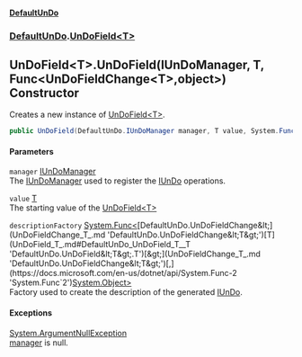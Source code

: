#### [DefaultUnDo](DefaultUnDo.md 'DefaultUnDo')
### [DefaultUnDo](DefaultUnDo.md#DefaultUnDo 'DefaultUnDo').[UnDoField&lt;T&gt;](UnDoField_T_.md 'DefaultUnDo.UnDoField&lt;T&gt;')
## UnDoField&lt;T&gt;.UnDoField(IUnDoManager, T, Func&lt;UnDoFieldChange&lt;T&gt;,object&gt;) Constructor
Creates a new instance of [UnDoField&lt;T&gt;](UnDoField_T_.md 'DefaultUnDo.UnDoField&lt;T&gt;').  
```csharp
public UnDoField(DefaultUnDo.IUnDoManager manager, T value, System.Func<DefaultUnDo.UnDoFieldChange<T>,object> descriptionFactory=null);
```
#### Parameters
<a name='DefaultUnDo_UnDoField_T__UnDoField(DefaultUnDo_IUnDoManager_T_System_Func_DefaultUnDo_UnDoFieldChange_T__object_)_manager'></a>
`manager` [IUnDoManager](IUnDoManager.md 'DefaultUnDo.IUnDoManager')  
The [IUnDoManager](IUnDoManager.md 'DefaultUnDo.IUnDoManager') used to register the [IUnDo](IUnDo.md 'DefaultUnDo.IUnDo') operations.
  
<a name='DefaultUnDo_UnDoField_T__UnDoField(DefaultUnDo_IUnDoManager_T_System_Func_DefaultUnDo_UnDoFieldChange_T__object_)_value'></a>
`value` [T](UnDoField_T_.md#DefaultUnDo_UnDoField_T__T 'DefaultUnDo.UnDoField&lt;T&gt;.T')  
The starting value of the [UnDoField&lt;T&gt;](UnDoField_T_.md 'DefaultUnDo.UnDoField&lt;T&gt;')
  
<a name='DefaultUnDo_UnDoField_T__UnDoField(DefaultUnDo_IUnDoManager_T_System_Func_DefaultUnDo_UnDoFieldChange_T__object_)_descriptionFactory'></a>
`descriptionFactory` [System.Func&lt;](https://docs.microsoft.com/en-us/dotnet/api/System.Func-2 'System.Func`2')[DefaultUnDo.UnDoFieldChange&lt;](UnDoFieldChange_T_.md 'DefaultUnDo.UnDoFieldChange&lt;T&gt;')[T](UnDoField_T_.md#DefaultUnDo_UnDoField_T__T 'DefaultUnDo.UnDoField&lt;T&gt;.T')[&gt;](UnDoFieldChange_T_.md 'DefaultUnDo.UnDoFieldChange&lt;T&gt;')[,](https://docs.microsoft.com/en-us/dotnet/api/System.Func-2 'System.Func`2')[System.Object](https://docs.microsoft.com/en-us/dotnet/api/System.Object 'System.Object')[&gt;](https://docs.microsoft.com/en-us/dotnet/api/System.Func-2 'System.Func`2')  
Factory used to create the description of the generated [IUnDo](IUnDo.md 'DefaultUnDo.IUnDo').
  
#### Exceptions
[System.ArgumentNullException](https://docs.microsoft.com/en-us/dotnet/api/System.ArgumentNullException 'System.ArgumentNullException')  
[manager](UnDoField_T__UnDoField(IUnDoManager_T_Func_UnDoFieldChange_T__object_).md#DefaultUnDo_UnDoField_T__UnDoField(DefaultUnDo_IUnDoManager_T_System_Func_DefaultUnDo_UnDoFieldChange_T__object_)_manager 'DefaultUnDo.UnDoField&lt;T&gt;.UnDoField(DefaultUnDo.IUnDoManager, T, System.Func&lt;DefaultUnDo.UnDoFieldChange&lt;T&gt;,object&gt;).manager') is null.
